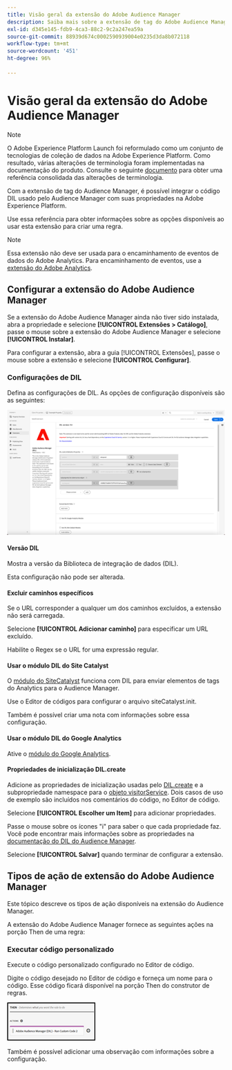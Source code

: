 ```yaml
---
title: Visão geral da extensão do Adobe Audience Manager
description: Saiba mais sobre a extensão de tag do Adobe Audience Manager na Adobe Experience Platform.
exl-id: d345e145-fdb9-4ca3-88c2-9c2a247ea59a
source-git-commit: 88939d674c0002590939004e0235d3da8b072118
workflow-type: tm+mt
source-wordcount: '451'
ht-degree: 96%

---
```


# Visão geral da extensão do Adobe Audience Manager

>[!NOTE]
>
>O Adobe Experience Platform Launch foi reformulado como um conjunto de tecnologias de coleção de dados na Adobe Experience Platform. Como resultado, várias alterações de terminologia foram implementadas na documentação do produto. Consulte o seguinte [documento](../../../term-updates.md) para obter uma referência consolidada das alterações de terminologia.

Com a extensão de tag do Audience Manager, é possível integrar o código DIL usado pelo Audience Manager com suas propriedades na Adobe Experience Platform.

Use essa referência para obter informações sobre as opções disponíveis ao usar esta extensão para criar uma regra.

>[!NOTE]
>
>Essa extensão não deve ser usada para o encaminhamento de eventos de dados do Adobe Analytics. Para encaminhamento de eventos, use a [extensão do Adobe Analytics](../analytics/overview.md).

## Configurar a extensão do Adobe Audience Manager

Se a extensão do Adobe Audience Manager ainda não tiver sido instalada, abra a propriedade e selecione **[!UICONTROL Extensões > Catálogo]**, passe o mouse sobre a extensão do Adobe Audience Manager e selecione **[!UICONTROL Instalar]**.

Para configurar a extensão, abra a guia [!UICONTROL Extensões], passe o mouse sobre a extensão e selecione **[!UICONTROL Configurar]**.

### Configurações de DIL

Defina as configurações de DIL. As opções de configuração disponíveis são as seguintes:

![](../../../images/ext-aam-config.png)

#### Versão DIL

Mostra a versão da Biblioteca de integração de dados (DIL).

Esta configuração não pode ser alterada.

#### Excluir caminhos específicos

Se o URL corresponder a qualquer um dos caminhos excluídos, a extensão não será carregada.

Selecione **[!UICONTROL Adicionar caminho]** para especificar um URL excluído.

Habilite o Regex se o URL for uma expressão regular.

#### Usar o módulo DIL do Site Catalyst

O [módulo do SiteCatalyst](https://experiencecloud.adobe.com/resources/help/pt_BR/aam/r_dil_sc_init.html) funciona com DIL para enviar elementos de tags do Analytics para o Audience Manager.

Use o Editor de códigos para configurar o arquivo siteCatalyst.init.

Também é possível criar uma nota com informações sobre essa configuração.

#### Usar o módulo DIL do Google Analytics

Ative o [módulo do Google Analytics](https://experiencecloud.adobe.com/resources/help/pt_BR/aam/dil-google-universal-analytics.html).

#### Propriedades de inicialização DIL.create

Adicione as propriedades de inicialização usadas pelo [DIL.create](https://experiencecloud.adobe.com/resources/help/pt_BR/aam/r_dil_create.html) e a subpropriedade namespace para o [objeto visitorService](https://experiencecloud.adobe.com/resources/help/pt_BR/aam/r_dil_visitor_service.html). Dois casos de uso de exemplo são incluídos nos comentários do código, no Editor de código.

Selecione **[!UICONTROL Escolher um Item]** para adicionar propriedades.

Passe o mouse sobre os ícones &quot;i&quot; para saber o que cada propriedade faz. Você pode encontrar mais informações sobre as propriedades na [documentação do DIL do Audience Manager](https://experiencecloud.adobe.com/resources/help/pt_BR/aam/r_dil_create.html).

Selecione **[!UICONTROL Salvar]** quando terminar de configurar a extensão.

## Tipos de ação de extensão do Adobe Audience Manager

Este tópico descreve os tipos de ação disponíveis na extensão do Audience Manager.

A extensão do Adobe Audience Manager fornece as seguintes ações na porção Then de uma regra:

### Executar código personalizado

Execute o código personalizado configurado no Editor de código.

Digite o código desejado no Editor de código e forneça um nome para o código. Esse código ficará disponível na porção Then do construtor de regras.

![](../../../images/ext-aam-then.png)

Também é possível adicionar uma observação com informações sobre a configuração.
